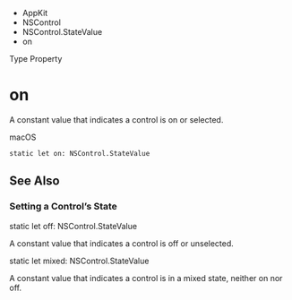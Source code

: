

- AppKit
- NSControl
- NSControl.StateValue
-  on 

Type Property

# on

A constant value that indicates a control is on or selected.

macOS

``` source
static let on: NSControl.StateValue
```

## See Also

### Setting a Control’s State

static let off: NSControl.StateValue

A constant value that indicates a control is off or unselected.

static let mixed: NSControl.StateValue

A constant value that indicates a control is in a mixed state, neither on nor off.

